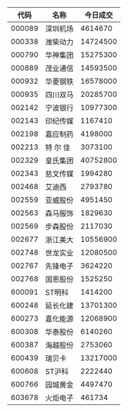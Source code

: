 <table class="table table-bordered">
        <thead>
        <tr>
            <th>
                代码
            </th>
            <th>
                名称
            </th>
            <th>
                今日成交
            </th>
        </tr>
        </thead>
        <tbody>
                    <tr>
                <td>
                    000089                </td>
                <td>
                    深圳机场                </td>
                <td>
                    4614670                </td>
            </tr>
                    <tr>
                <td>
                    000338                </td>
                <td>
                    潍柴动力                </td>
                <td>
                    14724500                </td>
            </tr>
                    <tr>
                <td>
                    000790                </td>
                <td>
                    华神集团                </td>
                <td>
                    15275300                </td>
            </tr>
                    <tr>
                <td>
                    000889                </td>
                <td>
                    茂业通信                </td>
                <td>
                    14593500                </td>
            </tr>
                    <tr>
                <td>
                    000932                </td>
                <td>
                    华菱钢铁                </td>
                <td>
                    16578000                </td>
            </tr>
                    <tr>
                <td>
                    000935                </td>
                <td>
                    四川双马                </td>
                <td>
                    20285700                </td>
            </tr>
                    <tr>
                <td>
                    002142                </td>
                <td>
                    宁波银行                </td>
                <td>
                    10977300                </td>
            </tr>
                    <tr>
                <td>
                    002143                </td>
                <td>
                    印纪传媒                </td>
                <td>
                    1167410                </td>
            </tr>
                    <tr>
                <td>
                    002198                </td>
                <td>
                    嘉应制药                </td>
                <td>
                    4198000                </td>
            </tr>
                    <tr>
                <td>
                    002213                </td>
                <td>
                    特 尔 佳                </td>
                <td>
                    3073100                </td>
            </tr>
                    <tr>
                <td>
                    002329                </td>
                <td>
                    皇氏集团                </td>
                <td>
                    40752800                </td>
            </tr>
                    <tr>
                <td>
                    002343                </td>
                <td>
                    慈文传媒                </td>
                <td>
                    1994280                </td>
            </tr>
                    <tr>
                <td>
                    002468                </td>
                <td>
                    艾迪西                </td>
                <td>
                    2793780                </td>
            </tr>
                    <tr>
                <td>
                    002559                </td>
                <td>
                    亚威股份                </td>
                <td>
                    4951450                </td>
            </tr>
                    <tr>
                <td>
                    002563                </td>
                <td>
                    森马服饰                </td>
                <td>
                    1829630                </td>
            </tr>
                    <tr>
                <td>
                    002569                </td>
                <td>
                    步森股份                </td>
                <td>
                    2117030                </td>
            </tr>
                    <tr>
                <td>
                    002677                </td>
                <td>
                    浙江美大                </td>
                <td>
                    10556900                </td>
            </tr>
                    <tr>
                <td>
                    002748                </td>
                <td>
                    世龙实业                </td>
                <td>
                    12080500                </td>
            </tr>
                    <tr>
                <td>
                    002767                </td>
                <td>
                    先锋电子                </td>
                <td>
                    3624220                </td>
            </tr>
                    <tr>
                <td>
                    002768                </td>
                <td>
                    国恩股份                </td>
                <td>
                    1525250                </td>
            </tr>
                    <tr>
                <td>
                    600091                </td>
                <td>
                    ST明科                </td>
                <td>
                    1414200                </td>
            </tr>
                    <tr>
                <td>
                    600248                </td>
                <td>
                    延长化建                </td>
                <td>
                    13701300                </td>
            </tr>
                    <tr>
                <td>
                    600273                </td>
                <td>
                    嘉化能源                </td>
                <td>
                    12068900                </td>
            </tr>
                    <tr>
                <td>
                    600308                </td>
                <td>
                    华泰股份                </td>
                <td>
                    6140260                </td>
            </tr>
                    <tr>
                <td>
                    600387                </td>
                <td>
                    海越股份                </td>
                <td>
                    2753060                </td>
            </tr>
                    <tr>
                <td>
                    600439                </td>
                <td>
                    瑞贝卡                </td>
                <td>
                    13217000                </td>
            </tr>
                    <tr>
                <td>
                    600608                </td>
                <td>
                    ST沪科                </td>
                <td>
                    2222440                </td>
            </tr>
                    <tr>
                <td>
                    600766                </td>
                <td>
                    园城黄金                </td>
                <td>
                    4497470                </td>
            </tr>
                    <tr>
                <td>
                    603678                </td>
                <td>
                    火炬电子                </td>
                <td>
                    461734                </td>
            </tr>
                </tbody>
    </table>
